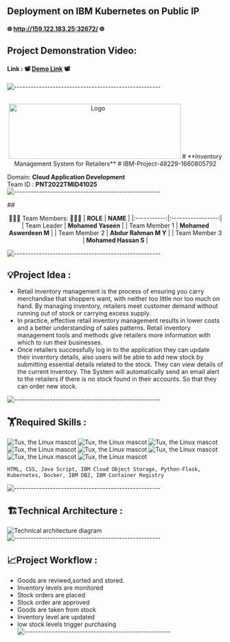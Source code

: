 ## Deployment on IBM Kubernetes on Public IP
#### 🌐 http://159.122.183.25:32672/ 🌐


## Project Demonstration Video:
#### Link : 📽️ <a href="https://youtu.be/_hLiYkcaeko"> Demo Link</a> 📽️

![-----------------------------------------------------](https://raw.githubusercontent.com/andreasbm/readme/master/assets/lines/rainbow.png)

<div align="center">
<br/>
 <img src="https://upload.wikimedia.org/wikipedia/commons/5/51/IBM_logo.sv" alt="Logo" width="400" height="128">
# **Inventory Management System for Retailers**  
# IBM-Project-48229-1660805792  
</div> 
 

Domain:  **Cloud Application Development**        
Team ID : **PNT2022TMID41025**
![-----------------------------------------------------](https://raw.githubusercontent.com/andreasbm/readme/master/assets/lines/rainbow.png)

##<div align="center"> :people_holding_hands: Team Members: :people_holding_hands:
|   **ROLE**   |      **NAME**     |
|:-----------:|:-----------------:|
| Team Leader   |    **Mohamed Yaseen**   |
| Team Member 1 |   **Mohamed Aswerdeen M**  |
| Team Member 2 |  **Abdur Rahman M Y**  |
| Team Member 3 | **Mohamed Hassan S** |
</div> 

![-----------------------------------------------------](https://raw.githubusercontent.com/andreasbm/readme/master/assets/lines/rainbow.png)

 ## :bulb:Project Idea :
 <ul><li>Retail inventory management is the process of ensuring you carry
merchandise that shoppers want, with neither too little nor too much on
hand. By managing inventory, retailers meet customer demand without
running out of stock or carrying excess supply.</li>
<li>In practice, effective retail inventory management results in lower costs
and a better understanding of sales patterns. Retail inventory management
tools and methods give retailers more information with which to run their
businesses.</li>
<li>Once retailers successfully log in to the application they can update their inventory details, also users will be able to add new stock by submitting essential details related to the stock. They can view details of the current inventory. The System will automatically send an email alert to the retailers if there is no stock found in their accounts.  So that they can order new stock.</li>
</ul>

![-----------------------------------------------------](https://raw.githubusercontent.com/andreasbm/readme/master/assets/lines/rainbow.png)

## :weight_lifting:Required Skills :
 ![Tux, the Linux mascot](https://img.icons8.com/color/48/40C057/html-5--v1.png)   ![Tux, the Linux mascot](https://img.icons8.com/fluency/48/000000/css3.png) ![Tux, the Linux mascot](https://img.icons8.com/fluency/48/000000/javascript.png) ![Tux, the Linux mascot]( https://img.icons8.com/color/48/000000/kubernetes.png) ![Tux, the Linux mascot](https://img.icons8.com/color/48/000000/docker.png)  ![Tux, the Linux mascot](https://img.icons8.com/fluency/48/000000/python.png)  ![Tux, the Linux mascot]( https://img.icons8.com/ios-filled/50/000000/flask.png) ![Tux, the Linux mascot](https://img.icons8.com/nolan/64/ibm.png)

    HTML, CSS, Java Script, IBM Cloud Object Storage, Python-Flask, Kubernetes, Docker, IBM DB2, IBM Container Registry

![-----------------------------------------------------](https://raw.githubusercontent.com/andreasbm/readme/master/assets/lines/rainbow.png)


## 🏗️Technical Architecture :
![Technical architecture diagram](https://lh3.googleusercontent.com/CREVNwiSXyEeHRqKw-PyOLl3407cgeGKXaoHe4XxiA2BKwElixI7EHYyIo65PCZwi7t7vvg_wvZ6V44M_i9K0n7rk4MkKcfoSGN6GKBwTDVBYVIoon8EfgcBwBiKNA)
![-----------------------------------------------------](https://raw.githubusercontent.com/andreasbm/readme/master/assets/lines/rainbow.png)

## :chart_with_upwards_trend:Project Workflow :
 - Goods are reviwed,sorted and stored.
 - Inventory levels are monitored
 - Stock orders are placed
 - Stock order are approved
 - Goods are taken from stock
 - Inventory level are updated
 - low stock levels trigger purchasing
![-----------------------------------------------------](https://raw.githubusercontent.com/andreasbm/readme/master/assets/lines/rainbow.png)
